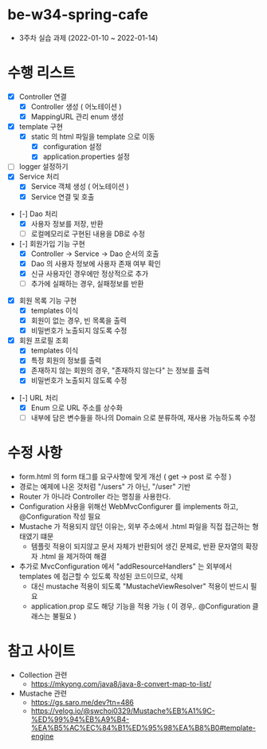 # be-w34-spring-cafe
- 3주차 실습 과제 (2022-01-10 ~ 2022-01-14)

# 수행 리스트
- [x] Controller 연결
  - [x] Controller 생성 ( 어노테이션 )
  - [x] MappingURL 관리 enum 생성
- [x] template 구현
  - [x] static 의 html 파일을 template 으로 이동
    - [x] configuration 설정
    - [x] application.properties 설정
- [ ] logger 설정하기
- [x] Service 처리
  - [x] Service 객체 생성 ( 어노테이션 )
  - [x] Service 연결 및 호출
- [-] Dao 처리
  - [x] 사용자 정보를 저장, 반환
  - [ ] 로컬메모리로 구현된 내용을 DB로 수정
- [-] 회원가입 기능 구현
  - [x] Controller -> Service -> Dao 순서의 호출
  - [x] Dao 의 사용자 정보에 사용자 존재 여부 확인
  - [x] 신규 사용자인 경우에만 정상적으로 추가
  - [ ] 추가에 실패하는 경우, 실패정보를 반환
- [x] 회원 목록 기능 구현
  - [x] templates 이식
  - [x] 회원이 없는 경우, 빈 목록을 출력
  - [x] 비밀번호가 노출되지 않도록 수정
- [x] 회원 프로필 조회
  - [x] templates 이식
  - [x] 특정 회원의 정보를 출력
  - [x] 존재하지 않는 회원의 경우, "존재하지 않는다" 는 정보를 출력
  - [x] 비밀번호가 노출되지 않도록 수정
- [-] URL 처리
  - [x] Enum 으로 URL 주소를 상수화
  - [ ] 내부에 담은 변수들을 하나의 Domain 으로 분류하여, 재사용 가능하도록 수정

# 수정 사항
- form.html 의 form 태그를 요구사항에 맞게 개선 ( get -> post 로 수정 )
- 경로는 예제에 나온 것처럼 "/users" 가 아닌, "/user" 기반
- Router 가 아니라 Controller 라는 명칭을 사용한다.
- Configuration 사용을 위해선 WebMvcConfigurer 를 implements 하고, @Configuration 작성 필요
- Mustache 가 적용되지 않던 이유는, 외부 주소에서 .html 파일을 직접 접근하는 형태였기 떄문
  - 템플릿 적용이 되지않고 문서 자체가 반환되어 생긴 문제로, 반환 문자열의 확장자 .html 을 제거하여 해결
- 추가로 MvcConfiguration 에서 "addResourceHandlers" 는 외부에서 templates 에 접근할 수 있도록 작성된 코드이므로, 삭제
  - 대신 mustache 적용이 되도록 "MustacheViewResolver" 적용이 반드시 필요 
  - application.prop 로도 해당 기능을 적용 가능 ( 이 경우,. @Configuration 클래스는 불필요 )

# 참고 사이트
- Collection 관련
  - https://mkyong.com/java8/java-8-convert-map-to-list/
- Mustache 관련
  - https://gs.saro.me/dev?tn=486
  - https://velog.io/@swchoi0329/Mustache%EB%A1%9C-%ED%99%94%EB%A9%B4-%EA%B5%AC%EC%84%B1%ED%95%98%EA%B8%B0#template-engine
